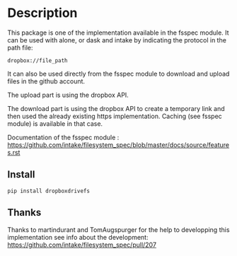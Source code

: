 # Description

This package is one of the implementation available in the fsspec module. It can be used with alone, or dask and intake by indicating the  protocol in the path file:
```
dropbox://file_path
```

It can also be used directly from the fsspec module to download and upload files in the github account.

The upload part is using the dropbox API.

The download part is using the dropbox API to create a temporary link and then used the already existing https implementation.
Caching (see fsspec module) is available in that case.

Documentation of the fsspec module : https://github.com/intake/filesystem_spec/blob/master/docs/source/features.rst

## Install

```
pip install dropboxdrivefs
```

## Thanks

Thanks to martindurant and TomAugspurger for the help to developping this implementation
see info about the development: https://github.com/intake/filesystem_spec/pull/207
